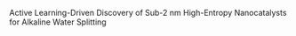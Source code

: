 Active Learning-Driven Discovery of Sub-2 nm High-Entropy Nanocatalysts for Alkaline Water Splitting

